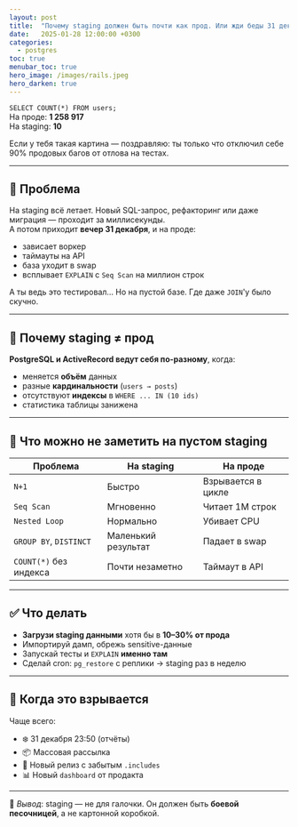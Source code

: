 ```yaml
---
layout: post
title:  "Почему staging должен быть почти как прод. Или жди беды 31 декабря в 23:50"
date:   2025-01-28 12:00:00 +0300
categories:
  - postgres
toc: true
menubar_toc: true
hero_image: /images/rails.jpeg
hero_darken: true
---
```


`SELECT COUNT(*) FROM users;`  
На проде: **1 258 917**  
На staging: **10**

Если у тебя такая картина — поздравляю: ты только что отключил себе 90% продовых багов от отлова на тестах.

---

## 🎯 Проблема

На staging всё летает. Новый SQL-запрос, рефакторинг или даже миграция — проходит за миллисекунды.  
А потом приходит **вечер 31 декабря**, и на проде:

- зависает воркер
- таймауты на API
- база уходит в swap
- всплывает `EXPLAIN` с `Seq Scan` на миллион строк

А ты ведь это тестировал… Но на пустой базе. Где даже `JOIN`'у было скучно.

---

## 🧠 Почему staging ≠ прод

**PostgreSQL и ActiveRecord ведут себя по-разному**, когда:

- меняется **объём** данных
- разные **кардинальности** (`users → posts`)
- отсутствуют **индексы** в `WHERE ... IN (10 ids)`
- статистика таблицы занижена

---

## 🧪 Что можно не заметить на пустом staging

| Проблема                    | На staging           | На проде                |
|----------------------------|----------------------|-------------------------|
| `N+1`                      | Быстро               | Взрывается в цикле      |
| `Seq Scan`                 | Мгновенно            | Читает 1М строк         |
| `Nested Loop`              | Нормально            | Убивает CPU             |
| `GROUP BY`, `DISTINCT`     | Маленький результат  | Падает в swap           |
| `COUNT(*)` без индекса     | Почти незаметно      | Таймаут в API           |

---

## ✅ Что делать

- **Загрузи staging данными** хотя бы в **10–30% от прода**
- Импортируй дамп, обрежь sensitive-данные
- Запускай тесты и `EXPLAIN` **именно там**
- Сделай cron: `pg_restore` с реплики → staging раз в неделю

---

## 🧨 Когда это взрывается

Чаще всего:

- ❄️ 31 декабря 23:50 (отчёты)
- 📦 Массовая рассылка
- 🚀 Новый релиз с забытым `.includes`
- 📊 Новый `dashboard` от продакта

---

📌 _Вывод_: staging — не для галочки. Он должен быть **боевой песочницей**, а не картонной коробкой.
